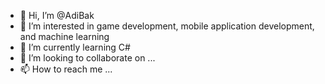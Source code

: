 - 👋 Hi, I’m @AdiBak
- 👀 I’m interested in game development, mobile application development, and machine learning
- 🌱 I’m currently learning C#
- 💞️ I’m looking to collaborate on ...
- 📫 How to reach me ...

<!---
AdiBak/AdiBak is a ✨ special ✨ repository because its `README.md` (this file) appears on your GitHub profile.
You can click the Preview link to take a look at your changes.
--->
